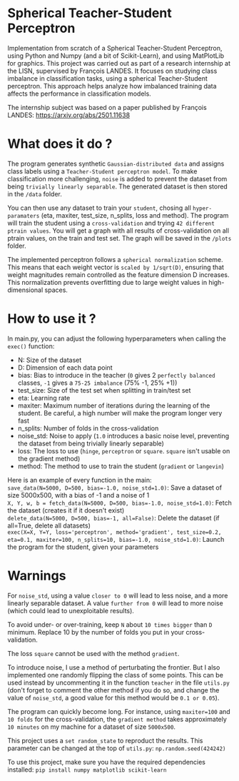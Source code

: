 # Spherical Teacher-Student Perceptron

Implementation from scratch of a Spherical Teacher-Student Perceptron, using Python and Numpy (and a bit of Scikit-Learn), and using MatPlotLib for graphics. This project was carried out as part of a research internship at the LISN, supervised by François LANDES. It focuses on studying class imbalance in classification tasks, using a spherical Teacher-Student perceptron. This approach helps analyze how imbalanced training data affects the performance in classification models.

The internship subject was based on a paper published by François LANDES: https://arxiv.org/abs/2501.11638

# What does it do ?

The program generates synthetic `Gaussian-distributed data` and assigns class labels using a `Teacher-Student perceptron model`. To make classification more challenging, `noise` is added to prevent the dataset from being `trivially linearly separable`. The generated dataset is then stored in the `/data` folder.

You can then use any dataset to train your `student`, chosing all `hyper-paramaters` (eta, maxiter, test_size, n_splits, loss and method). The program will train the student using a `cross-validation` and trying `42 different ptrain values`. You will get a graph with all results of cross-validation on all ptrain values, on the train and test set. The graph will be saved in the `/plots` folder.

The implemented perceptron follows a `spherical normalization` scheme. This means that each weight vector is `scaled by 1/sqrt(D)`, ensuring that weight magnitudes remain controlled as the feature dimension D increases. This normalization prevents overfitting due to large weight values in high-dimensional spaces.

# How to use it ?

In main.py, you can adjust the following hyperparameters when calling the `exec()` function:
- N: Size of the dataset
- D: Dimension of each data point
- bias: Bias to introduce in the teacher (`0` gives 2 `perfectly balanced` classes, `-1` gives a `75-25 imbalance` (75% -1, 25% +1))
- test_size: Size of the test set when splitting in train/test set
- eta: Learning rate
- maxiter: Maximum number of iterations during the learning of the student. Be careful, a high number will make the program longer very fast
- n_splits: Number of folds in the cross-validation
- noise_std: Noise to apply (`1.0` introduces a basic noise level, preventing the dataset from being trivially linearly separable)
- loss: The loss to use (`hinge`, `perceptron` or `square`. `square` isn't usable on the gradient method)
- method: The method to use to train the student (`gradient` or `langevin`)

Here is an example of every function in the main:  
`save_data(N=5000, D=500, bias=-1.0, noise_std=1.0)`: Save a dataset of size 5000x500, with a bias of -1 and a noise of 1  
`X, Y, w, b = fetch_data(N=5000, D=500, bias=-1.0, noise_std=1.0)`: Fetch the dataset (creates it if it doesn't exist)  
`delete_data(N=5000, D=500, bias=-1, all=False)`: Delete the dataset (if all=True, delete all datasets)  
`exec(X=X, Y=Y, loss='perceptron', method='gradient', test_size=0.2, eta=0.1, maxiter=100, n_splits=10, bias=-1.0, noise_std=1.0)`: Launch the program for the student, given your parameters

# Warnings

For `noise_std`, using a value `closer to 0` will lead to less noise, and a more linearly separable dataset. A value `further from 0` will lead to more noise (which could lead to unexploitable results).

To avoid under- or over-training, keep `N` about `10 times bigger` than `D` minimum. Replace 10 by the number of folds you put in your cross-validation.

The loss `square` cannot be used with the method `gradient`.

To introduce noise, I use a method of perturbating the frontier. But I also implemented one randomly flipping the class of some points. This can be used instead by uncommenting it in the function `teacher` in the file `utils.py` (don't forget to comment the other method if you do so, and change the value of `noise_std`, a good value for this method would be `0.1 or 0.05`).

The program can quickly become long. For instance, using `maxiter=100` and `10 folds` for the cross-validation, the `gradient method` takes approximately `10 minutes` on my machine for a dataset of size `5000x500`.

This project uses a `set random_state` to reproduct the results. This parameter can be changed at the top of `utils.py`: `np.random.seed(424242)`

To use this project, make sure you have the required dependencies installed: `pip install numpy matplotlib scikit-learn`
